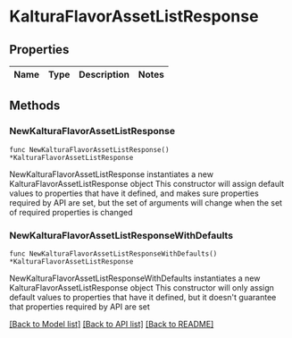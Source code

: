 # KalturaFlavorAssetListResponse

## Properties

Name | Type | Description | Notes
------------ | ------------- | ------------- | -------------

## Methods

### NewKalturaFlavorAssetListResponse

`func NewKalturaFlavorAssetListResponse() *KalturaFlavorAssetListResponse`

NewKalturaFlavorAssetListResponse instantiates a new KalturaFlavorAssetListResponse object
This constructor will assign default values to properties that have it defined,
and makes sure properties required by API are set, but the set of arguments
will change when the set of required properties is changed

### NewKalturaFlavorAssetListResponseWithDefaults

`func NewKalturaFlavorAssetListResponseWithDefaults() *KalturaFlavorAssetListResponse`

NewKalturaFlavorAssetListResponseWithDefaults instantiates a new KalturaFlavorAssetListResponse object
This constructor will only assign default values to properties that have it defined,
but it doesn't guarantee that properties required by API are set


[[Back to Model list]](../README.md#documentation-for-models) [[Back to API list]](../README.md#documentation-for-api-endpoints) [[Back to README]](../README.md)


